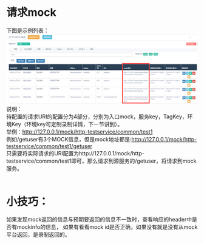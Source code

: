 # 请求mock

下图是示例列表：
![图片](/image/MOCK请求方式列表展示.png)
说明：<br>
待配置的请求URI的配置分为4部分，分别为入口mock，服务key，TagKey，环境Key（环境key可定制录制详情，下一节讲到）。<br>
举例：http://127.0.0.1/mock/http-testservice/common/test1<br>
例如/getuser有3个MOCK信息，但是mock地址都是:http://127.0.0.1/mock/http-testservice/common/test1/getuser<br>
只需要将实际请求的URI配置为http://127.0.0.1/mock/http-testservice/common/test1即可，那么请求到源服务的/getuser，将请求到mock服务。<br>
<br>
# 小技巧：<br>
如果发现mock返回的信息与预期要返回的信息不一致时，查看响应的header中是否有mockinfo的信息，
如果有看看mock id是否正确，如果没有就是没有从mock平台返回，是录制返回的。

